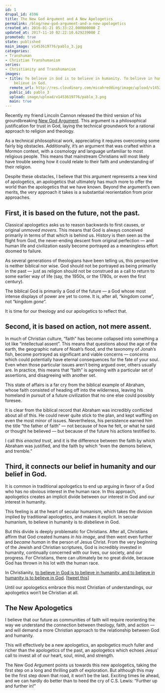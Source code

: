 ```yaml
---
id: 1
drupal_id: 4596
title: The New God Argument and A New Apologetics
permalink: /blog/new-god-argument-and-a-new-apologetics
created_at: 2016-01-21 05:33:22.000000000 Z
updated_at: 2017-11-10 02:22:10.629239000 Z
promoted: true
state: published
main_image: v1453619776/pablo_3.jpg
categories:
- Transhuman
- Christian Transhumanism
series:
- Christianity and Transhumanism
images:
- title: To believe in God is to believe in humanity. To believe in humanity is to
    believe in God.
  remote_url: http://res.cloudinary.com/micahredding/image/upload/v1453619776/pablo_3.png
  public_id: pablo_3
  upload: image/upload/v1453619776/pablo_3.png
  main: true
---
```

Recently my friend Lincoln Cannon released the third version of his groundbreaking [New God Argument](http://new-god-argument.com/). This argument is a philosophical justification for trust in God, laying the technical groundwork for a rational approach to religion and theology.

As a technical philosophical work, appreciating it requires overcoming some fairly big obstacles. Additionally, it’s an argument that was crafted within a Mormon context, with a cosmology and language unfamiliar to most religious people. This means that mainstream Christians will most likely have trouble seeing how it could relate to their faith and understanding of their religion.

Despite these obstacles, I believe that this argument represents a new kind of apologetics, an apologetics that ultimately has much more to offer the world than the apologetics that we have known. Beyond the argument’s own merits, the very approach it takes is a substantial reorientation from prior approaches.

## First, it is based on the future, not the past.

Classical apologetics asks us to reason backwards to first causes, or original *unmoved movers*. This means that God is always conceived primarily in terms of that which is behind us. History is then seen as the flight from God, the never-ending descent from original perfection — and human life and civilization easily become portrayed as a meaningless effort doomed to failure.

As several generations of theologians have been telling us, this perspective is neither biblical nor wise. God should not be portrayed as being primarily in the past — just as religion should not be construed as a call to return to some earlier way of life (say, the 1950s, or the 1780s, or even the first century).

The biblical God is primarily a God of the future — a God whose most intense displays of power are yet to come. It is, after all, “kingdom come”, not “kingdom *gone*”.

It is time for our theology and our apologetics to reflect that.

## Second, it is based on action, not mere assent.

In much of Christian culture, “faith” has become collapsed into something a lot like “intellectual assent”. This means that questions about the age of the earth, the geographic nature of Noah’s flood, and the taxonomy of Jonah’s fish, become portrayed as significant and viable concerns — concerns which could potentially have eternal consequences for the fate of your soul. Even when those particular issues aren’t being argued over, others usually are. In practice, this means that “faith” is agreeing with a particular set of assertions, and disagreeing with another set.

This state of affairs is a far cry from the biblical example of Abraham, whose faith consisted of heading off into the wilderness, leaving his homeland in pursuit of a future civilization that no one else could possibly foresee.

It is clear from the biblical record that Abraham was incredibly conflicted about all of this. He could never quite stick to the plan, and kept waffling on even the most minor of issues. Nevertheless, his persistence earned him the title “the father of faith” — not because of how he felt, or what he said or thought he believed — but because of the future his actions testified to.

I call this *enacted trust*, and it is the difference between the faith by which Abraham was justified, and the faith by which “even the demons believe, and tremble.”

## Third, it connects our belief in humanity and our belief in God.

It is common in traditional apologetics to end up arguing in favor of a God who has no obvious interest in the human race. In this approach, apologetics creates an implicit divide between our interest in God and our interest in humanity.

This feeling is at the heart of secular humanism, which takes the division implied by traditional apologetics, and makes it explicit. In secular humanism, to believe in humanity is to *dis*believe in God. 

But this divide is deeply problematic for Christians. After all, Christians affirm that God created humans *in his image*, and then went even further and *became human* in the person of Jesus Christ. From the very beginning of the Jewish and Christian scriptures, God is incredibly invested in humanity, continually concerned with our lives, our society, and our progress. For Christians, there can ultimately be no great divide, because God has thrown in his lot with the human race. 

In Christianity, [to believe in God is to believe in humanity, and to believe in humanity is to believe in God](http://micahredding.com/blog/2013/01/01/human-race-problem-evil). [[tweet this]](https://twitter.com/intent/tweet?text=%E2%80%9CTo%20believe%20in%20God%20is%20to%20believe%20in%20humanity.%20To%20believe%20in%20humanity%20is%20to%20believe%20in%20God.%E2%80%9D&url=http://micahredding.com/blog/new-god-argument-and-a-new-apologetics&via=micahtredding)

Until our apologetics embrace this most Christian of understandings, our apologetics won’t be Christian at all.

## The New Apologetics

I believe that our future as communities of faith will require reorienting the way we understand the connection between theology, faith, and action — and will demand a more Christian approach to the relationship between God and humanity. 

This will effectively be a new apologetics, an apologetics much fuller and richer than the apologetics of the past, an apologetics which echoes Jesus’ call to invest all of our heart, soul, mind, and strength.

The New God Argument points us towards this new apologetics, taking the first step on a long and thrilling path of exploration. But although this may be the first step down that road, it won’t be the last. Exciting times lie ahead, and we can hardly do better than to heed the cry of C.S. Lewis: “Further up and further in!”
